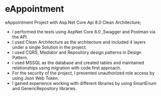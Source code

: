 # eAppointment

eAppointment Project with Asp.Net Core Api 8.0 Clean Architecture;

* I performed the tests using AspNet Core 8.0 ,Swagger and Postman via the API.
* I used Clean Architecture as the architecture and included 4 layers under a single Solution in the project.
* I used CQRS, Mediator and Repository design patterns in Design Pattern.
* I used MSSQL as the database and created tables and maintained relationships using migration with code first approach.
* For the security of the project, I prevented unauthorized role access by using Json Web Token.
* I gained experience working with different libraries by using SmartEnum and GenericRepository libraries.
